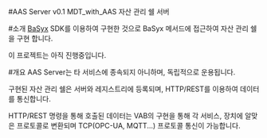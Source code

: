 #AAS Server v0.1
MDT_with_AAS 자산 관리 쉘 서버

#소개
[BaSyx](https://www.eclipse.org/basyx/) SDK를 이용하여 구현한 것으로 BaSyx 메서드에 접근하여 자산 관리 쉘을 구현 합니다.

이 프로젝트는 아직 진행중입니다.

#개요
AAS Server는 타 서비스에 종속되지 아니하며, 독립적으로 운용됩니다. 

구현된 자산 관리 쉘은 서버와 레지스트리에 등록되며, HTTP/REST를 이용하여 데이터를 통신합니다.

HTTP/REST 명령을 통해 호출된 데이터는 VAB의 구현을 통해 각 서비스, 장치에 알맞은 프로토콜로 변환되며 TCP(OPC-UA, MQTT...) 프로토콜 통신이 가능합니다.
